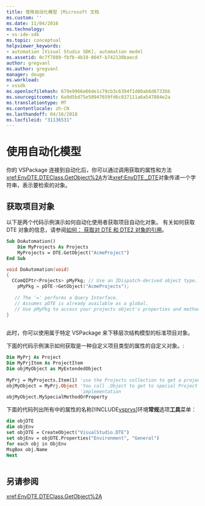 ```yaml
---
title: 使用自动化模型 |Microsoft 文档
ms.custom: ''
ms.date: 11/04/2016
ms.technology:
- vs-ide-sdk
ms.topic: conceptual
helpviewer_keywords:
- automation [Visual Studio SDK], automation model
ms.assetid: 0c7f7889-fbfb-4b19-804f-b742138baecd
author: gregvanl
ms.author: gregvanl
manager: douge
ms.workload:
- vssdk
ms.openlocfilehash: 679e9966e66de1c79cb3c6394f1d80ab6d6733bb
ms.sourcegitcommit: 6a9d5bd75e50947659fd6c837111a6a547884e2a
ms.translationtype: MT
ms.contentlocale: zh-CN
ms.lasthandoff: 04/16/2018
ms.locfileid: "31136531"
---
```

# <a name="using-the-automation-model"></a>使用自动化模型
你的 VSPackage 连接到自动化后，你可以通过调用获取的属性和方法<xref:EnvDTE.DTEClass.GetObject%2A>方法<xref:EnvDTE._DTE>对象传递一个字符串，表示要检索的对象。  
  
## <a name="obtaining-project-objects"></a>获取项目对象  
 以下是两个代码示例演示如何自动化使用者获取项目自动化对象。 有关如何获取 DTE 对象的信息，请参阅[如何： 获取对 DTE 和 DTE2 对象的引用](http://msdn.microsoft.com/Library/c92e3c8e-82e6-4a67-85da-e43c50ffd8e4)。  
  
```vb  
Sub DoAutomation()  
    Dim MyProjects As Projects  
    MyProjects = DTE.GetObject("AcmeProject")  
End Sub  
```  
  
```cpp  
void DoAutomation(void)  
{  
  CComQIPtr<Projects> pMyPkg; // Use an IDispatch-derived object type.  
    pMyPkg = pDTE->GetObject("AcmeProjects");   
  
   // The '=' performs a Query Interface.  
   // Assumes pDTE is already available as a global.  
   // Use pMyPkg to access your projects object's properties and methods.  
}  
  
```  
  
 此时，你可以使用属于特定 VSPackage 来下移层次结构模型的标准项目对象。  
  
 下面的代码示例演示如何获取是一种自定义项目类型的属性的自定义对象。:  
  
```vb  
Dim MyPrj As Project  
Dim MyPrjItem As ProjectItem  
Dim objMyObject as MyExtendedObject  
  
MyPrj = MyProjects.Item(1) 'use the Projects collection to get a project  
objMyObject = MyPrj.Object 'You call .Object to get to special Project  
                           'implementation  
objMyObject.MySpecialMethodOrProperty  
```  
  
 下面的代码列出所有中的属性的名称[!INCLUDE[vsprvs](../../code-quality/includes/vsprvs_md.md)]环境**常规**选项**工具**菜单：  
  
```vb  
dim objDTE  
dim objEnv  
set objDTE = CreateObject("VisualStudio.DTE")  
set objEnv = objDTE.Properties("Environment", "General")  
for each obj in ObjEnv  
MsgBox obj.Name  
Next  
  
```  
  
## <a name="see-also"></a>另请参阅  
 <xref:EnvDTE.DTEClass.GetObject%2A>